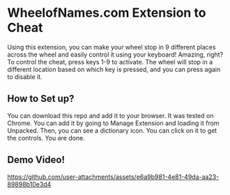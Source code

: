 # WheelofNames.com Extension to Cheat

Using this extension, you can make your wheel stop in 9 different places across the wheel and easily control it using your keyboard! Amazing, right? To control the cheat, press keys 1-9 to activate. The wheel will stop in a different location based on which key is pressed, and you can press again to disable it.

## How to Set up?

You can download this repo and add it to your browser. It was tested on Chrome. You can add it by going to Manage Extension and loading it from Unpacked. Then, you can see a dictionary icon. You can click on it to get the controls. You are done.

## Demo Video!

https://github.com/user-attachments/assets/e6a9b981-4e81-49da-aa23-89898b10e3d4
